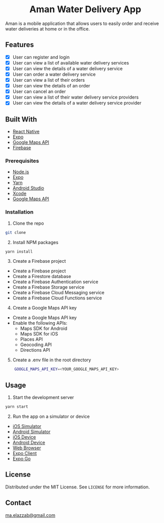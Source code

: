 <h1 align="center"> Aman Water Delivery App </h1>

Aman is a mobile application that allows users to easily order and receive water deliveries at home or in the office.

## Features

- [x] User can register and login
- [x] User can view a list of available water delivery services
- [x] User can view the details of a water delivery service
- [x] User can order a water delivery service
- [x] User can view a list of their orders
- [x] User can view the details of an order
- [x] User can cancel an order
- [x] User can view a list of their water delivery service providers
- [x] User can view the details of a water delivery service provider

## Built With

- [React Native](https://reactnative.dev/)
- [Expo](https://expo.io/)
- [Google Maps API](https://developers.google.com/maps/documentation)
- [Firebase](https://firebase.google.com/)

### Prerequisites

- [Node.js](https://nodejs.org/en/)
- [Expo](https://expo.io/)
- [Yarn](https://yarnpkg.com/)
- [Android Studio](https://developer.android.com/studio)
- [Xcode](https://developer.apple.com/xcode/)
- [Google Maps API](https://developers.google.com/maps/documentation)

### Installation

1. Clone the repo

```sh
git clone
```

2. Install NPM packages

```sh
yarn install
```

3. Create a Firebase project

- Create a Firebase project
- Create a Firestore database
- Create a Firebase Authentication service
- Create a Firebase Storage service
- Create a Firebase Cloud Messaging service
- Create a Firebase Cloud Functions service

4. Create a Google Maps API key

- Create a Google Maps API key
- Enable the following APIs:
  - Maps SDK for Android
  - Maps SDK for iOS
  - Places API
  - Geocoding API
  - Directions API

5. Create a .env file in the root directory

```sh
    GOOGLE_MAPS_API_KEY=<YOUR_GOOGLE_MAPS_API_KEY>
```

## Usage

1. Start the development server

```sh
yarn start
```

2. Run the app on a simulator or device

- [iOS Simulator](https://docs.expo.io/workflow/ios-simulator/)
- [Android Simulator](https://docs.expo.io/workflow/android-studio-emulator/)
- [iOS Device](https://docs.expo.io/workflow/ios-simulator/)
- [Android Device](https://docs.expo.io/workflow/android-studio-emulator/)
- [Web Browser](https://docs.expo.io/workflow/web/)
- [Expo Client](https://docs.expo.io/workflow/expo-cli/)
- [Expo Go](https://docs.expo.io/get-started/installation/#2-expo-go-app-for-ios-and)

## License

Distributed under the MIT License. See `LICENSE` for more information.

## Contact

ma.elazzab@gmail.com
